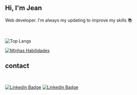 ## Hi, I'm Jean

Web developer. I'm always my updating to improve my skills 📚

<br>

![Top Langs](https://github-readme-stats.vercel.app/api?username=Jeanll7&theme=midnight-purple)

[![Minhas Habilidades](https://skillicons.dev/icons?i=html,css,js,react,github)](https://skillicons.dev)

## contact

<br>
  
<div style="display: inline_block">
  
[![Linkedin Badge](https://img.shields.io/badge/-LinkedIn-blue?style=flat-square&logo=Linkedin&logoColor=white&link=www.linkedin.com/in/jean-leal-31684217b)](www.linkedin.com/in/jean-leal-31684217b)
[![Linkedin Badge](https://img.shields.io/badge/-Gmail-black?style=flat-square&logo=Gmail&logoColor=white&link=www.linkedin.com/in/jean-leal-31684217b)](www.linkedin.com/in/jean-leal-31684217b)
</div>
